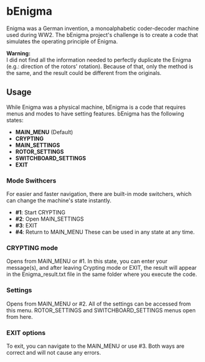 # bEnigma

Enigma was a German invention, a monoalphabetic coder-decoder machine used during WW2. The bEnigma project's challenge is to create a code that simulates the operating principle of Enigma. 

**Warning:**  
I did not find all the information needed to perfectly duplicate the Enigma (e.g.: direction of the rotors' rotation). Because of that, only the method is the same, and the result could be different from the originals.

## Usage
While Enigma was a physical machine, bEnigma is a code that requires menus and modes to have setting features. bEnigma has the following states:
- **MAIN_MENU** (Default)
- **CRYPTING**
- **MAIN_SETTINGS**
- **ROTOR_SETTINGS**
- **SWITCHBOARD_SETTINGS**
- **EXIT**

### Mode Swithcers
For easier and faster navigation, there are built-in mode switchers, which can change the machine's state instantly.
- **#1**: Start CRYPTING
- **#2**: Open MAIN_SETTINGS
- **#3**: EXIT
- **#4**: Return to MAIN_MENU
These can be used in any state at any time.

### CRYPTING mode
Opens from MAIN_MENU or #1. In this state, you can enter your message(s), and after leaving Crypting mode or EXIT, the result will appear in the Enigma_result.txt file in the same folder where you execute the code.

### Settings
Opens from MAIN_MENU or #2. All of the settings can be accessed from this menu. ROTOR_SETTINGS and SWITCHBOARD_SETTINGS menus open from here.

### EXIT options
To exit, you can navigate to the MAIN_MENU or use #3. Both ways are correct and will not cause any errors.


